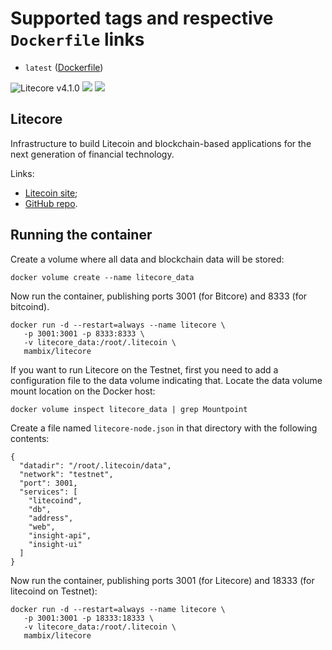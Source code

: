 # Supported tags and respective `Dockerfile` links
* `latest` ([Dockerfile])

![Litecore v4.1.0](https://img.shields.io/badge/litecore-v4.1.10-green.svg)
[![](https://images.microbadger.com/badges/image/mambix/litecore.svg)](https://microbadger.com/images/mambix/litecore "Get your own image badge on microbadger.com")
[![](https://images.microbadger.com/badges/version/mambix/litecore.svg)](https://microbadger.com/images/mambix/litecore "Get your own version badge on microbadger.com")

## Litecore
Infrastructure to build Litecoin and blockchain-based applications for the next generation of financial technology.

Links:
* [Litecoin site];
* [GitHub repo].

## Running the container

Create a volume where all data and blockchain data will be stored:

```
docker volume create --name litecore_data
```

Now run the container, publishing ports 3001 (for Bitcore) and 8333 (for bitcoind).

```
docker run -d --restart=always --name litecore \
   -p 3001:3001 -p 8333:8333 \
   -v litecore_data:/root/.litecoin \
   mambix/litecore
```

If you want to run Litecore on the Testnet, first you need to add a configuration file to the data volume indicating that. Locate the data volume mount location on the Docker host:

```
docker volume inspect litecore_data | grep Mountpoint
```

Create a file named `litecore-node.json` in that directory with the following contents:

```
{
  "datadir": "/root/.litecoin/data",
  "network": "testnet",
  "port": 3001,
  "services": [
    "litecoind",
    "db",
    "address",
    "web",
    "insight-api",
    "insight-ui"
  ]
}
```

Now run the container, publishing ports 3001 (for Litecore) and 18333 (for litecoind on Testnet):

```
docker run -d --restart=always --name litecore \
   -p 3001:3001 -p 18333:18333 \
   -v litecore_data:/root/.litecoin \
   mambix/litecore
```


[Dockerfile]: <https://github.com/mambix/litecore/blob/master/Dockerfile>
[GitHub repo]: <https://github.com/litecoin-project/litecore>
[Litecoin site]: <https://litecoin.com/>
